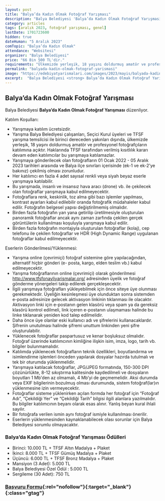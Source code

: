 ```yaml
---
layout: post
title: "Balya’da Kadın Olmak Fotoğraf Yarışması"
description: "Balya Belediyesi 'Balya’da Kadın Olmak Fotoğraf Yarışması' düzenliyor."
category: articles
tags: [aralık 2023, fotoğraf yarışması, genel]
lastDate: 1701723600
hidden: true
dateHuman: "5 Aralık 2023"
comTopic: "Balya’da Kadın Olmak"
attendance: "Websitesi"
organizer: "Balya Belediyesi"
price: "66 Bin 500 TL'dir."
requirements: "Ülkemizde yerleşik, 18 yaşını doldurmuş amatör ve profesyonel tüm fotoğrafçılar katılabilir."
permalink: "balyada-kadin-olmak-fotograf-yarismasi"
image: "https://edebiyatyarismalari.com/images/2023/mayis/balyada-kadin-olmak-fotograf-yarismasi.jpg"
excerpt:  "Balya Belediyesi <strong> Balya’da Kadın Olmak Fotoğraf Yarışması </strong> düzenliyor."
---
```


## Balya’da Kadın Olmak Fotoğraf Yarışması
Balya Belediyesi **Balya’da Kadın Olmak Fotoğraf Yarışması** düzenliyor.  

Katılım Koşulları:
- Yarışmaya katılım ücretsizdir.
- Yarışma Balya Belediyesi çalışanları, Seçici Kurul üyeleri ve TFSF yarışma temsilcisi ile birinci dereceden yakınları dışında, ülkemizde yerleşik, 18 yaşını doldurmuş amatör ve profesyonel fotoğrafçıların katılımına açıktır. Haklarında TFSF tarafından verilmiş kısıtlılık kararı devam eden katılımcılar bu yarışmaya katılamazlar.
- Yarışmaya gönderilecek olan fotoğrafların 01 Ocak 2022 - 05 Aralık 2023 tarihleri arasında ve Balya ilçe sınırları içerisinde (ek-1 ve ek-2’ye bakınız) çekilmiş olması zorunludur.
- Her katılımcı en fazla 4 adet sayısal renkli veya siyah beyaz eserle yarışmaya katılabilir.
- Bu yarışmada, insanlı ve insansız hava aracı (drone) vb. ile çekilecek olan fotoğraflar yarışmaya kabul edilmeyecektir.
- Fotoğraflara renk, keskinlik, toz alma gibi bazı işlemler yapılması, kontrast ayarları kabul edilebilir oranda fotoğrafik müdahaleler kabul edilir. Fotoğrafın belgesel yapısı değiştirilmemiş olmalıdır.
- Birden fazla fotoğrafın yan yana getirilip üretilmesiyle oluşturulan panoramik fotoğraflar ancak aynı zaman zarfında çekilen gerçek görüntülerin kullanılması koşuluyla yarışmaya kabul edilir.
- Birden fazla fotoğrafın montajıyla oluşturulan fotoğraflar (kolaj), cep telefonu ile çekilen fotoğraflar ve HDR (High Dynamic Range) uygulanan fotoğraflar kabul edilmeyecektir.


Eserlerin Gönderilmesi/Yüklenmesi:
- Yarışma online (çevrimiçi) fotoğraf sistemine göre yapılacağından, alternatif hiçbir gönderi (e- posta, kargo, elden teslim vb.) kabul edilmeyecektir.
- Yarışma fotoğraflarının online (çevrimiçi) olarak gönderilmesi http://www.tfsfonayliyarismalar.org/ adresinden üyelik ve fotoğraf gönderme yönergeleri takip edilerek gerçekleşecektir.
- İlgili yarışmaya fotoğrafları yükleyebilmek için önce siteye üye olunması gerekmektedir. Üyeliğin kesinleşmesi üye olunduktan sonra sistemden e-posta adresinize gelecek aktivasyon linkinin tıklanması ile olacaktır. Aktivasyon linki için e-postanın gelen klasörü veya spam ya da gereksiz klasörü kontrol edilmeli, link içeren e-postanın
ulaşmaması halinde bu linke tıklanarak yeniden kod talep edilmelidir.
- Daha önce üye olanlar eski kullanıcı adı ve şifrelerini kullanacaklardır. Şifrenin unutulması halinde şifremi unuttum linkinden yeni şifre oluşturulabilir.
- Yüklenecek fotoğraflar paspartusuz ve kenar boşluksuz olmalıdır. Fotoğraf üzerinde katılımcının kimliğine ilişkin isim, imza, logo, tarih vb. bilgiler bulunmamalıdır.
- Katılımda yüklenecek fotoğrafların teknik özellikleri, boyutlandırma ve isimlendirme işlemleri önceden yapılarak dosyalar hazırda tutulmalı ve tek bir oturumda yüklenmelidir.
- Yarışmaya katılacak fotoğraflar, JPG/JPEG formatında, 150-300 DPI çözünürlükte, 8-12 sıkıştırma kalitesinde kaydedilmeli ve dosyaların boyutları 1 Mb'den az olmamalı, 4 Mb’yi de geçmemelidir. Aksi durumda veya EXIF bilgilerinin bozulmuş olması durumunda, sistem fotoğraf(lar)ın yüklenmesine izin vermeyecektir.
- Fotoğraflar sisteme yüklenirken açılan formda her fotoğraf için “Fotoğraf Adı”, “Çekildiği Yer” ve “Çekildiği Tarih” bilgisi ilgili alanlara yazılmalıdır. Bu bilgiler katılımcının beyanı olarak esas alınır. Yanlış beyan kural ihlali sayılır.
- Bir fotoğrafa verilen ismin aynı fotoğraf ismiyle kullanılması önerilir.
- Eserlerin yüklenmesinden kaynaklanabilecek olası sorunlar için Balya Belediyesi sorumlu olmayacaktır.


### Balya’da Kadın Olmak Fotoğraf Yarışması Ödülleri
- Birinci: 10.000 TL + TFSF Altın Madalya + Plaket
- İkinci: 8.000 TL + TFSF Gümüş Madalya + Plaket
- Üçüncü: 6.000 TL + TFSF Bronz Madalya + Plaket
- Mansiyon (3 Adet): 5.000 TL
- Balya Belediyesi Özel Ödül : 5.000 TL
- Sergileme (30 Adet): 750 TL


### [Başvuru Formu](https://tfsfonayliyarismalar.org/tr/yarisma/detay/balya-da-kadin-olmak-2-ulusal-fotograf-yarismasi-tr/?ref=edebiyatyarismalari.com){:rel="nofollow"}{:target="_blank"}{:class="gtag"}